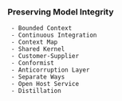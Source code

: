 

### Preserving Model Integrity
    
     - Bounded Context
     - Continuous Integration
     - Context Map
     - Shared Kernel
     - Customer-Supplier
     - Conformist
     - Anticorruption Layer
     - Separate Ways
     - Open Host Service
     - Distillation